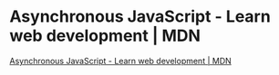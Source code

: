 # Asynchronous JavaScript - Learn web development | MDN

[Asynchronous JavaScript - Learn web development | MDN](https://developer.mozilla.org/en-US/docs/Learn/JavaScript/Asynchronous)

